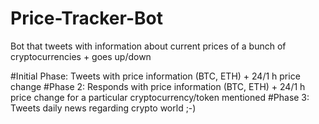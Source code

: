 # Price-Tracker-Bot
 Bot that tweets with information about current prices of a bunch of cryptocurrencies + goes up/down

#Initial Phase:
Tweets with price information (BTC, ETH) + 24/1 h price change
#Phase 2:
Responds with price information (BTC, ETH) + 24/1 h price change for a particular cryptocurrency/token mentioned
#Phase 3:
Tweets daily news regarding crypto world ;-)
